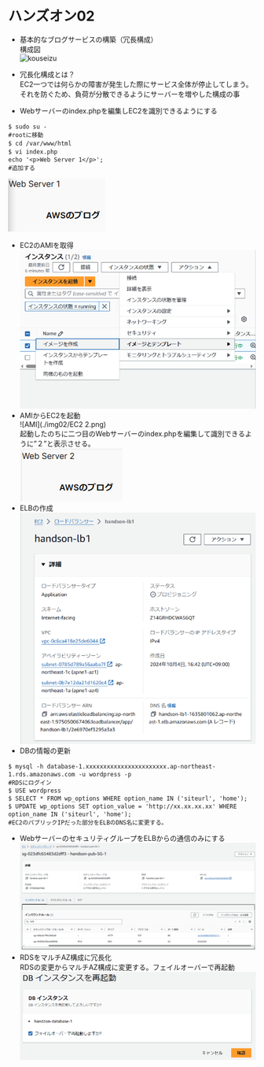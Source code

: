 # ハンズオン02  
- 基本的なブログサービスの構築（冗長構成）  
構成図  
![kouseizu](./img02/)  

- 冗長化構成とは？  
EC2一つでは何らかの障害が発生した際にサービス全体が停止してしまう。それを防ぐため、負荷が分散できるようにサーバーを増やした構成の事  

- Webサーバーのindex.phpを編集しEC2を識別できるようにする  
```bash:title  
$ sudo su -
#rootに移動  
$ cd /var/www/html　　
$ vi index.php　　
echo '<p>Web Server 1</p>';  
#追加する  
```  
![1](./img02/server1.png) 
- EC2のAMIを取得  
![AMI](./img02/myAMI.png)  
- AMIからEC2を起動  
![AMI](./img02/EC2 2.png)  
起動したのちに二つ目のWebサーバーのindex.phpを編集して識別できるように”２”と表示させる。  
![2](./img02/servsr2.png) 
- ELBの作成  
![ELB](./img02/LB.png)  
- DBの情報の更新  
```bash:title  
$ mysql -h database-1.xxxxxxxxxxxxxxxxxxxxxxx.ap-northeast-1.rds.amazonaws.com -u wordpress -p  
#RDSにログイン  
$ USE wordpress  
$ SELECT * FROM wp_options WHERE option_name IN ('siteurl', 'home');  
$ UPDATE wp_options SET option_value = 'http://xx.xx.xx.xx' WHERE option_name IN ('siteurl', 'home');  
#EC2のパブリックIPだった部分をELBのDNS名に変更する。  
```
- WebサーバーのセキュリティグループをELBからの通信のみにする  
![sg](./img02/sg.png)  
- RDSをマルチAZ構成に冗長化  
RDSの変更からマルチAZ構成に変更する。フェイルオーバーで再起動  
![sg](./img02/RDS.png)